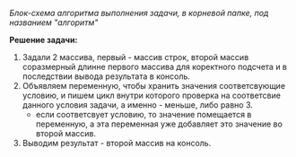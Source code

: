 *Блок-схема алгоритма выполнения задачи, в корневой папке, под названием "алгоритм"*

**Решение задачи:**

1. Задали 2 массива, первый - массив строк, второй массив соразмерный длинне первого массива для коректного подсчета и в последствии вывода результата в консоль. 
2. Объявляем переменную, чтобы хранить значения соответсвующие условию, и пишем цикл внутри которого проверка на соответсвие данного условия задачи, а именно - меньше, либо равно 3.
    - если соответсвует условию, то значение помещается в переменную, а эта переменная уже добавляет это значение во второй массив.
3. Выводим результат - второй массив на консоль.